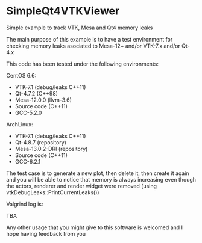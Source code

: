 # SimpleQt4VTKViewer
Simple example to track VTK, Mesa and Qt4 memory leaks

The main purpose of this example is to have a test environment
for checking memory leaks asociated to Mesa-12+ and/or VTK-7.x and/or Qt-4.x

This code has been tested under the following environments:

CentOS 6.6:
- VTK-7.1 (debug/leaks C++11)
- Qt-4.7.2 (C++98)
- Mesa-12.0.0 (llvm-3.6)
- Source code (C++11)
- GCC-5.2.0

ArchLinux:
- VTK-7.1 (debug/leaks C++11)
- Qt-4.8.7 (repository)
- Mesa-13.0.2-DRI (repository)
- Source code (C++11)
- GCC-6.2.1

The test case is to generate a new plot, then delete it, then create it again
and you will be able to notice that memory is always increasing even though
the actors, renderer and render widget were removed (using vtkDebugLeaks::PrintCurrentLeaks())

Valgrind log is:

TBA

Any other usage that you might give to this software is welcomed and I hope 
having feedback from you
